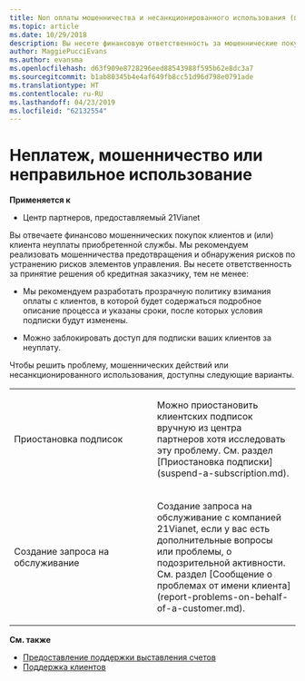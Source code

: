 ```yaml
---
title: Non оплаты мошенничества и несанкционированного использования (под управлением 21vianet центра партнеров)
ms.topic: article
ms.date: 10/29/2018
description: Вы несете финансовую ответственность за мошеннические покупки ваших клиентов и (или) неоплату клиентами приобретенных служб. Поэтому мы рекомендуем внедрить меры по обнаружению и предотвращению рисков мошенничества.
author: MaggiePucciEvans
ms.author: evansma
ms.openlocfilehash: d63f909e8728296eed88543988f595b62e8dc3a7
ms.sourcegitcommit: b1ab80345b4e4af649fb8cc51d96d798e0791ade
ms.translationtype: HT
ms.contentlocale: ru-RU
ms.lasthandoff: 04/23/2019
ms.locfileid: "62132554"
---
```

# <a name="non-payment-fraud-or-misuse"></a>Неплатеж, мошенничество или неправильное использование

**Применяется к**

-   Центр партнеров, предоставляемый 21Vianet

Вы отвечаете финансово мошеннических покупок клиентов и (или) клиента неуплаты приобретенной службы. Мы рекомендуем реализовать мошенничества предотвращения и обнаружения рисков по устранению рисков элементов управления. Вы несете ответственность за принятие решения об кредитная заказчику, тем не менее:

-   Мы рекомендуем разработать прозрачную политику взимания оплаты с клиентов, в которой будет содержаться подробное описание процесса и указаны сроки, после которых условия подписки будут изменены.

-   Можно заблокировать доступ для подписки ваших клиентов за неуплату.


Чтобы решить проблему, мошеннических действий или несанкционированного использования, доступны следующие варианты.

<table>
<colgroup>
<col width="50%" />
<col width="50%" />
</colgroup>
<tbody>
<tr class="odd">
<td>Приостановка подписок</td>
<td><p>Можно приостановить клиентских подписок вручную из центра партнеров хотя исследовать эту проблему. См. раздел [Приостановка подписки](suspend-a-subscription.md).</p></td>
</tr>
<tr class="even">
<td>Создание запроса на обслуживание</td>
<td><p>Создание запроса на обслуживание с компанией 21Vianet, если у вас есть дополнительные вопросы или проблемы, о подозрительной активности. См. раздел [Сообщение о проблемах от имени клиента](report-problems-on-behalf-of-a-customer.md).</p></td>
</tr>
</tbody>
</table>

**См. также**

-   [Предоставление поддержки выставления счетов](provide-billing-support.md)
-   [Поддержка клиентов](customer-support.md) 

 




